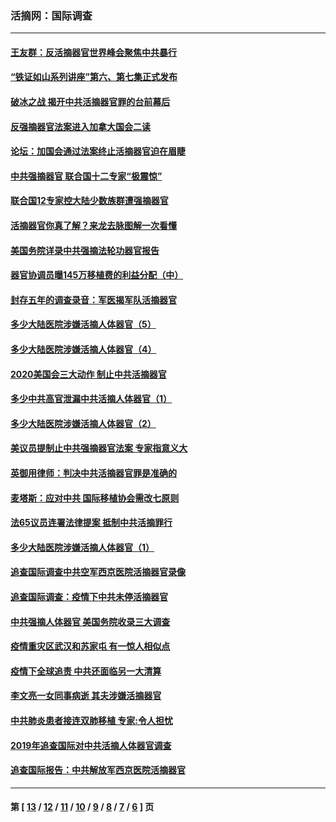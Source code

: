 ### 活摘网：国际调查
---
#### [王友群：反活摘器官世界峰会聚焦中共暴行](../../pages/nf5947/n13250738.md?10090430) 
#### [“铁证如山系列讲座”第六、第七集正式发布](../../pages/nf5947/n13106287.md?10090430) 
#### [破冰之战 揭开中共活摘器官罪的台前幕后](../../pages/nf5947/n13082457.md?10090430) 
#### [反强摘器官法案进入加拿大国会二读](../../pages/nf5947/n13033450.md?10090430) 
#### [论坛：加国会通过法案终止活摘器官迫在眉睫](../../pages/nf5947/n13029839.md?10090430) 
#### [中共强摘器官 联合国十二专家“极震惊”](../../pages/nf5947/n13024313.md?10090430) 
#### [联合国12专家控大陆少数族群遭强摘器官](../../pages/nf5947/n13023877.md?10090430) 
#### [活摘器官你真了解？来龙去脉图解一次看懂](../../pages/nf5947/n13013820.md?10090430) 
#### [美国务院详录中共强摘法轮功器官报告](../../pages/nf5947/n12944519.md?10090430) 
#### [器官协调员曝145万移植费的利益分配（中）](../../pages/nf5947/n12894547.md?10090430) 
#### [封存五年的调查录音：军医揭军队活摘器官](../../pages/nf5947/n12798692.md?10090430) 
#### [多少大陆医院涉嫌活摘人体器官（5）](../../pages/nf5947/n12768383.md?10090430) 
#### [多少大陆医院涉嫌活摘人体器官（4）](../../pages/nf5947/n12664434.md?10090430) 
#### [2020美国会三大动作 制止中共活摘器官](../../pages/nf5947/n12682004.md?10090430) 
#### [多少中共高官泄漏中共活摘人体器官（1）](../../pages/nf5947/n12671234.md?10090430) 
#### [多少大陆医院涉嫌活摘人体器官（2）](../../pages/nf5947/n12655589.md?10090430) 
#### [美议员提制止中共强摘器官法案 专家指意义大](../../pages/nf5947/n12630561.md?10090430) 
#### [英御用律师：判决中共活摘器官罪是准确的](../../pages/nf5947/n12580740.md?10090430) 
#### [麦塔斯：应对中共 国际移植协会需改七原则](../../pages/nf5947/n12514711.md?10090430) 
#### [法65议员连署法律提案 抵制中共活摘罪行](../../pages/nf5947/n12437047.md?10090430) 
#### [多少大陆医院涉嫌活摘人体器官（1）](../../pages/nf5947/n12414284.md?10090430) 
#### [追查国际调查中共空军西京医院活摘器官录像](../../pages/nf5947/n12348837.md?10090430) 
#### [追查国际调查：疫情下中共未停活摘器官](../../pages/nf5947/n12273415.md?10090430) 
#### [中共强摘人体器官 美国务院收录三大调查](../../pages/nf5947/n12181488.md?10090430) 
#### [疫情重灾区武汉和苏家屯 有一惊人相似点](../../pages/nf5947/n12150824.md?10090430) 
#### [疫情下全球追责 中共还面临另一大清算](../../pages/nf5947/n12070397.md?10090430) 
#### [李文亮一女同事病逝 其夫涉嫌活摘器官](../../pages/nf5947/n11957882.md?10090430) 
#### [中共肺炎患者接连双肺移植 专家:令人担忧](../../pages/nf5947/n11945516.md?10090430) 
#### [2019年追查国际对中共活摘人体器官调查](../../pages/nf5947/n11917733.md?10090430) 
#### [追查国际报告：中共解放军西京医院活摘器官](../../pages/nf5947/n11838359.md?10090430) 

---
#### 第 [ [13](./13.md?10090430) / [12](./12.md?10090430) / [11](./11.md?10090430) / [10](./10.md?10090430) / [9](./9.md?10090430) / [8](./8.md?10090430) / [7](./7.md?10090430) / [6](./6.md?10090430) ] 页
